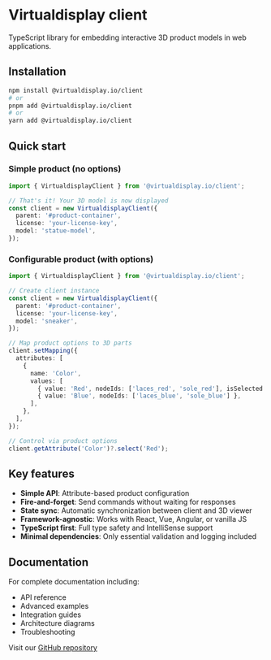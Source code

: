 # Virtualdisplay client

TypeScript library for embedding interactive 3D product models in web applications.

## Installation

```bash
npm install @virtualdisplay.io/client
# or
pnpm add @virtualdisplay.io/client
# or
yarn add @virtualdisplay.io/client
```

## Quick start

### Simple product (no options)

```typescript
import { VirtualdisplayClient } from '@virtualdisplay.io/client';

// That's it! Your 3D model is now displayed
const client = new VirtualdisplayClient({
  parent: '#product-container',
  license: 'your-license-key',
  model: 'statue-model',
});
```

### Configurable product (with options)

```typescript
import { VirtualdisplayClient } from '@virtualdisplay.io/client';

// Create client instance
const client = new VirtualdisplayClient({
  parent: '#product-container',
  license: 'your-license-key',
  model: 'sneaker',
});

// Map product options to 3D parts
client.setMapping({
  attributes: [
    {
      name: 'Color',
      values: [
        { value: 'Red', nodeIds: ['laces_red', 'sole_red'], isSelected: true },
        { value: 'Blue', nodeIds: ['laces_blue', 'sole_blue'] },
      ],
    },
  ],
});

// Control via product options
client.getAttribute('Color')?.select('Red');
```

## Key features

- **Simple API**: Attribute-based product configuration
- **Fire-and-forget**: Send commands without waiting for responses
- **State sync**: Automatic synchronization between client and 3D viewer
- **Framework-agnostic**: Works with React, Vue, Angular, or vanilla JS
- **TypeScript first**: Full type safety and IntelliSense support
- **Minimal dependencies**: Only essential validation and logging included

## Documentation

For complete documentation including:

- API reference
- Advanced examples
- Integration guides
- Architecture diagrams
- Troubleshooting

Visit our [GitHub repository](https://github.com/virtualdisplay-io/client)
